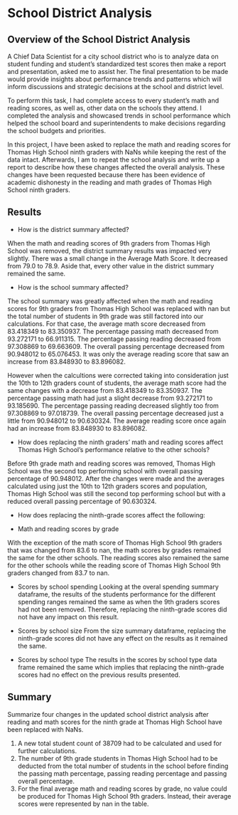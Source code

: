 # School District Analysis

## Overview of the School District Analysis
A Chief Data Scientist for a city school district who is to analyze data on student funding and student’s standardized test scores then make a report and presentation, asked me to assist her. The final presentation to be made would provide insights about performance trends and patterns which will inform discussions and strategic decisions at the school and district level.

To perform this task, I had complete access to every student’s math and reading scores, as well as, other data on the schools they attend. I completed the analysis and showcased trends in school performance which helped the school board and superintendents to make decisions regarding the school budgets and priorities.

In this project, I have been asked to replace the math and reading scores for Thomas High School ninth graders with NaNs while keeping the rest of the data intact. Afterwards, I am to repeat the school analysis and write up a report to describe how these changes affected the overall analysis. These changes have been requested because there has been evidence of academic dishonesty in the reading and math grades of Thomas High School ninth graders.

## Results
* How is the district summary affected?

 When the math and reading scores of 9th graders from Thomas High School was removed, the district summary results was impacted very slightly. There was a small change in the Average Math Score. It decreased from 79.0 to 78.9. Aside that, every other value in the district summary remained the same. 
 
* How is the school summary affected?

The school summary was greatly affected when the math and reading scores for 9th graders from Thomas High School was replaced with nan but the total number of students in 9th grade was still factored into our calculations. For that case, the average math score decreased from 83.418349	to 83.350937. The percentage passing math decreased from 93.272171 to 66.911315. The percentage passing reading decreased from 97.308869 to 69.663609. The overall passing percentage decreased from 90.948012 to 65.076453. It was only the average reading score that saw an increase from 83.848930 to 83.896082.

However when the calcultions were corrected taking into consideration just the 10th to 12th graders count of students, the average math score had the same changes with a decrease from 83.418349	to 83.350937. The percentage passing math had just a slight decrease from 93.272171 to 93.185690. The percentage passing reading decreased slightly too from 97.308869 to 97.018739. The overall passing percentage decreased just a little from 90.948012 to 90.630324. The average reading score once again had an increase from 83.848930 to 83.896082.

* How does replacing the ninth graders’ math and reading scores affect Thomas High School’s performance relative to the other schools?

Before 9th grade math and reading scores was removed, Thomas High School was the second top performing school with overall passing percentage of 90.948012. After the changes were made and the averages calculated using just the 10th to 12th graders scores and population, Thomas High School was still the second top performing school but with a reduced overall passing percentage of 90.630324.
  
* How does replacing the ninth-grade scores affect the following:
- Math and reading scores by grade

With the exception of the math score of Thomas High School 9th graders that was changed from  83.6 to nan, the math scores by grades remained the same for the other schools. The reading scores also remained the same for the other schools while the reading score of Thomas High School 9th graders changed from  83.7 to nan.
  
- Scores by school spending
Looking at the overal spending summary dataframe,  the results of the students performance for the different spending ranges remained the same as when the 9th graders scores had not been removed. Therefore, replacing the ninth-grade scores did not have any impact on this result. 

-	Scores by school size
From the size summary dataframe, replacing the ninth-grade scores did not have any effect on the results as it remained the same. 

-	Scores by school type
The results in the scores by school type data frame remained the same which implies that replacing the ninth-grade scores had no effect on the previous results presented.

## Summary
Summarize four changes in the updated school district analysis after reading and math scores for the ninth grade at Thomas High School have been replaced with NaNs.
1. A new total student count of 38709 had to be calculated and used for further calculations.
2. The number of 9th grade students in Thomas High School had to be deducted from the total number of students in the school before finding the passing math percentage, passing reading percentage and passing overall percentage. 
3. For the final average math and reading scores by grade, no value could be produced for Thomas High School 9th graders. Instead, their average scores were represented by nan in the table.

